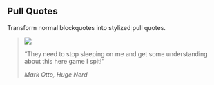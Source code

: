## Pull Quotes

Transform normal blockquotes into stylized pull quotes.

<blockquote class="pull-quote">
  <img class="rounded-circle" src="{{ relative }}assets/img/avatar-mdo.png">
  <p>
    “They need to stop sleeping on me and get some understanding about this here game I spit!”
  </p>
  <cite>Mark Otto, Huge Nerd</cite>
</blockquote>

